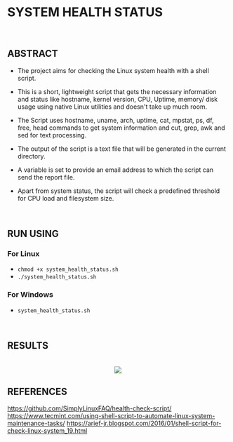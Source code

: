 # SYSTEM HEALTH STATUS

<br>



## ABSTRACT

* The project aims for checking the Linux system health with a shell script.

* This is a short, lightweight script that gets the necessary information and status like hostname, kernel version, CPU, Uptime, memory/ disk usage using native Linux utilities
and doesn't take up much room.

* The Script uses hostname, uname, arch, uptime, cat, mpstat, ps, df, free, head commands to get system information and cut, grep, awk and sed for text processing.

* The output of the script is a text file that will be generated in the current directory.

* A variable is set to provide an email address to which the script can send the report file.

* Apart from system status, the script will check a predefined threshold for CPU load and filesystem size.
<br>

## RUN USING
### For Linux
* `chmod +x system_health_status.sh`
* `./system_health_status.sh`

### For Windows 
* `system_health_status.sh`
 
<br>

## RESULTS

<p align="center">
  <br>
  <kbd><img src="/scripts/System-Health-Status/images/output.png"></kbd>
</p>

 ## REFERENCES
 
 https://github.com/SimplyLinuxFAQ/health-check-script/
 https://www.tecmint.com/using-shell-script-to-automate-linux-system-maintenance-tasks/
 https://arief-jr.blogspot.com/2016/01/shell-script-for-check-linux-system_19.html

